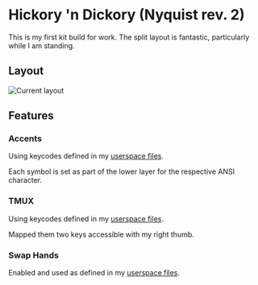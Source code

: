 # Hickory 'n Dickory (Nyquist rev. 2)

This is my first kit build for work. The split layout is fantastic, particularly while I am standing.

## Layout
![Current layout](https://i.imgur.com/V3kMS5N.png)

## Features
### Accents
Using keycodes defined in my [userspace files](../../../../users/hokiegeek/readme.md#accents).

Each symbol is set as part of the lower layer for the respective ANSI character.

### TMUX
Using keycodes defined in my [userspace files](../../../../users/hokiegeek/readme.md#tmux).

Mapped them two keys accessible with my right thumb.

### Swap Hands
Enabled and used as defined in my [userspace files](../../../../users/hokiegeek/readme.md#swap-hands).
